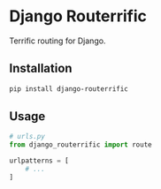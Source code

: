 # Django Routerrific

Terrific routing for Django.

## Installation

```bash
pip install django-routerrific
```

## Usage

```python
# urls.py
from django_routerrific import route

urlpatterns = [
    # ...
]
```
